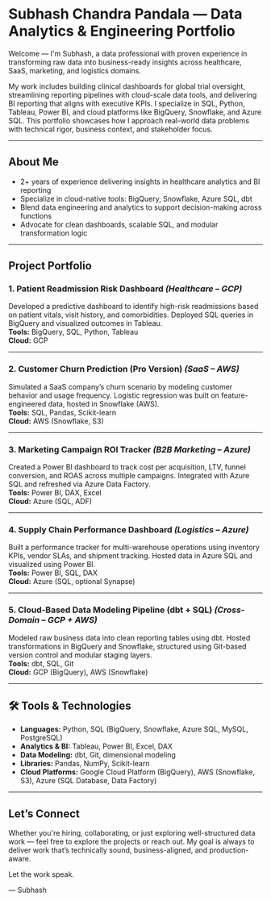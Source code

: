 # Subhash Chandra Pandala — Data Analytics & Engineering Portfolio

Welcome — I'm Subhash, a data professional with proven experience in transforming raw data into business-ready insights across healthcare, SaaS, marketing, and logistics domains.

My work includes building clinical dashboards for global trial oversight, streamlining reporting pipelines with cloud-scale data tools, and delivering BI reporting that aligns with executive KPIs. I specialize in SQL, Python, Tableau, Power BI, and cloud platforms like BigQuery, Snowflake, and Azure SQL. This portfolio showcases how I approach real-world data problems with technical rigor, business context, and stakeholder focus.

---

## About Me

- 2+ years of experience delivering insights in healthcare analytics and BI reporting
- Specialize in cloud-native tools: BigQuery, Snowflake, Azure SQL, dbt
- Blend data engineering and analytics to support decision-making across functions
- Advocate for clean dashboards, scalable SQL, and modular transformation logic

---

## Project Portfolio

### 1. **Patient Readmission Risk Dashboard** *(Healthcare – GCP)*  
Developed a predictive dashboard to identify high-risk readmissions based on patient vitals, visit history, and comorbidities. Deployed SQL queries in BigQuery and visualized outcomes in Tableau.  
**Tools:** BigQuery, SQL, Python, Tableau  
**Cloud:** GCP  

---

### 2. **Customer Churn Prediction (Pro Version)** *(SaaS – AWS)*  
Simulated a SaaS company’s churn scenario by modeling customer behavior and usage frequency. Logistic regression was built on feature-engineered data, hosted in Snowflake (AWS).  
**Tools:** SQL, Pandas, Scikit-learn  
**Cloud:** AWS (Snowflake, S3)

---

### 3. **Marketing Campaign ROI Tracker** *(B2B Marketing – Azure)*  
Created a Power BI dashboard to track cost per acquisition, LTV, funnel conversion, and ROAS across multiple campaigns. Integrated with Azure SQL and refreshed via Azure Data Factory.  
**Tools:** Power BI, DAX, Excel  
**Cloud:** Azure (SQL, ADF)

---

### 4. **Supply Chain Performance Dashboard** *(Logistics – Azure)*  
Built a performance tracker for multi-warehouse operations using inventory KPIs, vendor SLAs, and shipment tracking. Hosted data in Azure SQL and visualized using Power BI.  
**Tools:** Power BI, SQL, DAX  
**Cloud:** Azure (SQL, optional Synapse)

---

### 5. **Cloud-Based Data Modeling Pipeline (dbt + SQL)** *(Cross-Domain – GCP + AWS)*  
Modeled raw business data into clean reporting tables using dbt. Hosted transformations in BigQuery and Snowflake, structured using Git-based version control and modular staging layers.  
**Tools:** dbt, SQL, Git  
**Cloud:** GCP (BigQuery), AWS (Snowflake)

---

## 🛠 Tools & Technologies

- **Languages:** Python, SQL (BigQuery, Snowflake, Azure SQL, MySQL, PostgreSQL)  
- **Analytics & BI:** Tableau, Power BI, Excel, DAX  
- **Data Modeling:** dbt, Git, dimensional modeling  
- **Libraries:** Pandas, NumPy, Scikit-learn  
- **Cloud Platforms:** Google Cloud Platform (BigQuery), AWS (Snowflake, S3), Azure (SQL Database, Data Factory)

---

## Let’s Connect

Whether you're hiring, collaborating, or just exploring well-structured data work — feel free to explore the projects or reach out. My goal is always to deliver work that’s technically sound, business-aligned, and production-aware.

Let the work speak.

— Subhash




